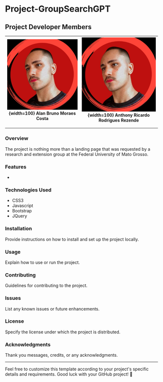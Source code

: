 # Project-GroupSearchGPT

## Project Developer Members
| ![Alan's Photo](./ImagesMembers/anthony.jpeg){width=100} Alan Bruno Moraes Costa | ![Anthony's Photo](./ImagesMembers/anthony.jpeg){width=100} Anthony Ricardo Rodrigues Rezende |
| --- | --- |



---

### Overview
The project is nothing more than a landing page that was requested by a research and extension group at the Federal University of Mato Grosso.

### Features
- 

### Technologies Used
- CSS3
- Javascript
- Bootstrap
- JQuery

### Installation
Provide instructions on how to install and set up the project locally.

### Usage
Explain how to use or run the project.

### Contributing
Guidelines for contributing to the project.

### Issues
List any known issues or future enhancements.

### License
Specify the license under which the project is distributed.

### Acknowledgments
Thank you messages, credits, or any acknowledgments.

---

Feel free to customize this template according to your project's specific details and requirements. Good luck with your GitHub project! 🚀
